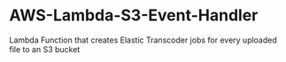 # AWS-Lambda-S3-Event-Handler
Lambda Function that creates Elastic Transcoder jobs for every uploaded file to an S3 bucket

